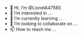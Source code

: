 - 👋 Hi, I’m @LionelA4758S
- 👀 I’m interested in ...
- 🌱 I’m currently learning ...
- 💞️ I’m looking to collaborate on ...
- 📫 How to reach me ...

<!---
LionelA4758S/LionelA4758S is a ✨ special ✨ repository because its `README.md` (this file) appears on your GitHub profile.
You can click the Preview link to take a look at your changes.
--->
